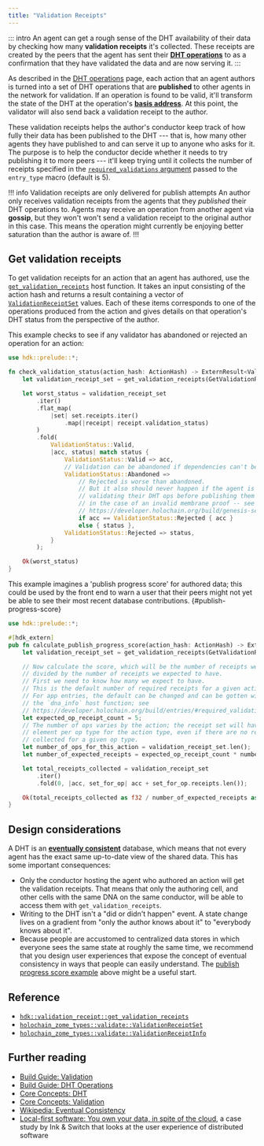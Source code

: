 ```yaml
---
title: "Validation Receipts"
---
```


::: intro
An agent can get a rough sense of the DHT availability of their data by checking how many **validation receipts** it's collected. These receipts are created by the peers that the agent has sent their [**DHT operations**](/build/dht-operations/) to as a confirmation that they have validated the data and are now serving it.
:::

As described in the [DHT operations](/build/dht-operations/) page, each action that an agent authors is turned into a set of DHT operations that are **published** to other agents in the network for validation. If an operation is found to be valid, it'll transform the state of the DHT at the operation's [**basis address**](/resources/glossary/#basis-address). At this point, the validator will also send back a validation receipt to the author.

These validation receipts helps the author's conductor keep track of how fully their data has been published to the DHT --- that is, how many other agents they have published to and can serve it up to anyone who asks for it. The purpose is to help the conductor decide whether it needs to try publishing it to more peers --- it'll keep trying until it collects the number of receipts specified in the [`required_validations` argument](/build/entries/#required-validations) passed to the `entry_type` macro (default is 5).

!!! info Validation receipts are only delivered for publish attempts
An author only receives validation receipts from the agents that they _published_ their DHT operations to. Agents may receive an operation from another agent via **gossip**, but they won't won't send a validation receipt to the original author in this case. This means the operation might currently be enjoying better saturation than the author is aware of.
!!!

## Get validation receipts

To get validation receipts for an action that an agent has authored, use the [`get_validation_receipts`](https://docs.rs/hdk/latest/hdk/validation_receipt/fn.get_validation_receipts.html) host function. It takes an input consisting of the action hash and returns a result containing a vector of [`ValidationReceiptSet`](https://docs.rs/hdk/latest/hdk/prelude/struct.ValidationReceiptSet.html) values. Each of these items corresponds to one of the operations produced from the action and gives details on that operation's DHT status from the perspective of the author.

This example checks to see if any validator has abandoned or rejected an operation for an action:

```rust
use hdk::prelude::*;

fn check_validation_status(action_hash: ActionHash) -> ExternResult<ValidationStatus> {
    let validation_receipt_set = get_validation_receipts(GetValidationReceiptsInput { action_hash })?;

    let worst_status = validation_receipt_set
        .iter()
        .flat_map(
            |set| set.receipts.iter()
                .map(|receipt| receipt.validation_status)
        )
        .fold(
            ValidationStatus::Valid,
            |acc, status| match status {
                ValidationStatus::Valid => acc,
                // Validation can be abandoned if dependencies can't be fetched.
                ValidationStatus::Abandoned =>
                    // Rejected is worse than abandoned.
                    // But it also should never happen if the agent is self-
                    // validating their DHT ops before publishing them (except
                    // in the case of an invalid membrane proof -- see
                    // https://developer.holochain.org/build/genesis-self-check-callback/#the-need-for-basic-pre-validation )
                    if acc == ValidationStatus::Rejected { acc }
                    else { status },
                ValidationStatus::Rejected => status,
            }
        );

    Ok(worst_status)
}
```

This example imagines a 'publish progress score' for authored data; this could be used by the front end to warn a user that their peers might not yet be able to see their most recent database contributions. {#publish-progress-score}

```rust
use hdk::prelude::*;

#[hdk_extern]
pub fn calculate_publish_progress_score(action_hash: ActionHash) -> ExternResult<f32> {
    let validation_receipt_set = get_validation_receipts(GetValidationReceiptsInput { action_hash })?;

    // Now calculate the score, which will be the number of receipts we have
    // divided by the number of receipts we expected to have.
    // First we need to know how many we expect to have.
    // This is the default number of required receipts for a given action.
    // For app entries, the default can be changed and can be gotten with
    // the `dna_info` host function; see
    // https://developer.holochain.org/build/entries/#required_validations
    let expected_op_receipt_count = 5;
    // The number of ops varies by the action; the receipt set will have one
    // element per op type for the action type, even if there are no receipts
    // collected for a given op type.
    let number_of_ops_for_this_action = validation_receipt_set.len();
    let number_of_expected_receipts = expected_op_receipt_count * number_of_ops_for_this_action;

    let total_receipts_collected = validation_receipt_set
        .iter()
        .fold(0, |acc, set_for_op| acc + set_for_op.receipts.len());

    Ok(total_receipts_collected as f32 / number_of_expected_receipts as f32)
}
```

## Design considerations

A DHT is an [**eventually consistent**](https://en.wikipedia.org/wiki/Eventual_consistency) database, which means that not every agent has the exact same up-to-date view of the shared data. This has some important consequences:

* Only the conductor hosting the agent who authored an action will get the validation receipts. That means that only the authoring cell, and other cells with the same DNA on the same conductor, will be able to access them with `get_validation_receipts`.
* Writing to the DHT isn't a "did or didn't happen" event. A state change lives on a gradient from "only the author knows about it" to "everybody knows about it".
* Because people are accustomed to centralized data stores in which everyone sees the same state at roughly the same time, we recommend that you design user experiences that expose the concept of eventual consistency in ways that people can easily understand. The [publish progress score example](#publish-progress-score) above might be a useful start.

## Reference

* [`hdk::validation_receipt::get_validation_receipts`](https://docs.rs/hdk/latest/hdk/validation_receipt/fn.get_validation_receipts.html)
* [`holochain_zome_types::validate::ValidationReceiptSet`](https://docs.rs/holochain_zome_types/latest/holochain_zome_types/validate/struct.ValidationReceiptSet.html)
* [`holochain_zome_types::validate::ValidationReceiptInfo`](https://docs.rs/holochain_zome_types/latest/holochain_zome_types/validate/struct.ValidationReceiptInfo.html)

## Further reading

* [Build Guide: Validation](/build/validation/)
* [Build Guide: DHT Operations](/build/dht-operations/)
* [Core Concepts: DHT](/concepts/4_dht/)
* [Core Concepts: Validation](/concepts/7_validation/)
* [Wikipedia: Eventual Consistency](https://en.wikipedia.org/wiki/Eventual_consistency)
* [Local-first software: You own your data, in spite of the cloud](https://www.inkandswitch.com/local-first/), a case study by Ink & Switch that looks at the user experience of distributed software